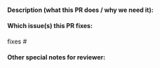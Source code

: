 <!--
🎉 Thanks for sending a pull request to Kratos!  Here are some tips for you:

1. Ensure you have added or ran the appropriate tests for your PR, such as using `go test ./...`
2. If the PR is unfinished, you may need mark it as a WIP(Work In Progress) PR
3. Please using a conventional commits format title: `<type>[optional scope]: <description>`
    
    Some suggestion on <type>:

    fix: A bug fix
    feat: A new feature
    deps: Changes external dependencies
    break: Changes has break change

    docs: Documentation only changes
    refactor: A code change that neither fixes a bug nor adds a feature
    style: Changes that do not affect the meaning of the code (white-space, formatting, etc)
    test: Adding missing tests or correcting existing tests
    chore Daily work, examples, etc.
    ci: Changes to our CI configuration files and scripts
-->

#### Description (what this PR does / why we need it):
<!--
* The description should include the motivation for this PR or contrast this with previous behavior
-->


#### Which issue(s) this PR fixes:
<!--
* Automatically closes linked issue when PR is merged.

Usage: `fixes/resolves #<issue number>`, or `fixes/resolves (paste link of issue)`.
-->
fixes #

#### Other special notes for reviewer:
